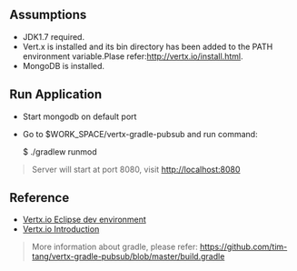 ## Assumptions

- JDK1.7 required.
- Vert.x is installed and its bin directory has been added to the PATH environment variable.Plase refer:<http://vertx.io/install.html>.
- MongoDB is installed.

## Run Application

- Start mongodb on default port

- Go to $WORK_SPACE/vertx-gradle-pubsub and run command:

	$ ./gradlew runmod

> Server will start at port 8080, visit <http://localhost:8080>

## Reference

- [Vertx.io Eclipse dev environment](http://timtang.me/blog/2013/04/13/vertx-eclipse-dev/)
- [Vertx.io Introduction](http://timtang.me/blog/2013/04/18/vertx-pubsub/)

> More information about gradle, please refer: <https://github.com/tim-tang/vertx-gradle-pubsub/blob/master/build.gradle>